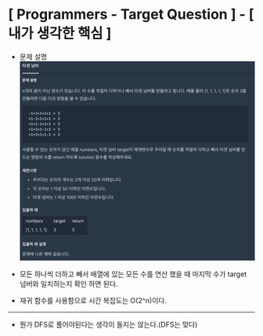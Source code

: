 # [ Programmers - Target Question ] - [ 내가 생각한 핵심 ]
>
* 문제 설명
![](2021-08-10-23-56-52.png)
>
* 모든 하나씩 더하고 빼서 배열에 있는 모든 수를 연산 했을 때 마지막 수가 target 넘버와 
  일치하는지 확인 하면 된다. 
>
* 재귀 함수를 사용함으로 시간 복잡도는 O(2^n)이다.
---
* 뭔가 DFS로 풀어야된다는 생각이 들지는 않는다.(DFS는 맞다)
